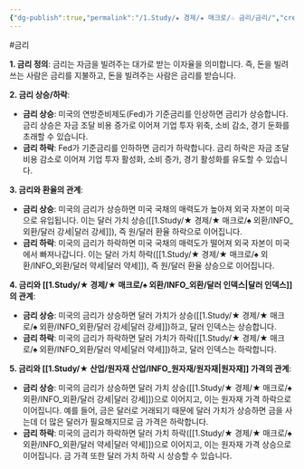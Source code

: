 ```yaml
---
{"dg-publish":true,"permalink":"/1.Study/★ 경제/★ 매크로/☆ 금리/금리/","created":"2024-08-28T10:15:18.662+09:00","updated":"2025-06-03T20:07:19.790+09:00"}
---
```


#금리 


**1. 금리 정의**: 금리는 자금을 빌려주는 대가로 받는 이자율을 의미합니다. 즉, 돈을 빌려 쓰는 사람은 금리를 지불하고, 돈을 빌려주는 사람은 금리를 받습니다.

**2. 금리 상승/하락**:

- **금리 상승**: 미국의 연방준비제도(Fed)가 기준금리를 인상하면 금리가 상승합니다. 금리 상승은 자금 조달 비용 증가로 이어져 기업 투자 위축, 소비 감소, 경기 둔화를 초래할 수 있습니다.
- **금리 하락**: Fed가 기준금리를 인하하면 금리가 하락합니다. 금리 하락은 자금 조달 비용 감소로 이어져 기업 투자 활성화, 소비 증가, 경기 활성화를 유도할 수 있습니다.

**3. 금리와 환율의 관계**:

- **금리 상승**: 미국의 금리가 상승하면 미국 국채의 매력도가 높아져 외국 자본이 미국으로 유입됩니다. 이는 달러 가치 상승([[1.Study/★ 경제/★ 매크로/♠ 외환/INFO_외환/달러 강세\|달러 강세]]), 즉 원/달러 환율 하락으로 이어집니다.
- **금리 하락**: 미국의 금리가 하락하면 미국 국채의 매력도가 떨어져 외국 자본이 미국에서 빠져나갑니다. 이는 달러 가치 하락([[1.Study/★ 경제/★ 매크로/♠ 외환/INFO_외환/달러 약세\|달러 약세]]), 즉 원/달러 환율 상승으로 이어집니다.

**4. 금리와 [[1.Study/★ 경제/★ 매크로/♠ 외환/INFO_외환/달러 인덱스\|달러 인덱스]]의 관계**:

- **금리 상승**: 미국의 금리가 상승하면 달러 가치가 상승([[1.Study/★ 경제/★ 매크로/♠ 외환/INFO_외환/달러 강세\|달러 강세]])하고, 달러 인덱스는 상승합니다.
- **금리 하락**: 미국의 금리가 하락하면 달러 가치가 하락([[1.Study/★ 경제/★ 매크로/♠ 외환/INFO_외환/달러 약세\|달러 약세]])하고, 달러 인덱스는 하락합니다.

**5. 금리와 [[1.Study/★ 산업/원자재 산업/INFO_원자재/원자재\|원자재]] 가격의 관계**:

- **금리 상승**: 미국의 금리가 상승하면 달러 가치 상승([[1.Study/★ 경제/★ 매크로/♠ 외환/INFO_외환/달러 강세\|달러 강세]])으로 이어지고, 이는 원자재 가격 하락으로 이어집니다. 예를 들어, 금은 달러로 거래되기 때문에 달러 가치가 상승하면 금을 사는데 더 많은 달러가 필요해지므로 금 가격은 하락합니다.
- **금리 하락**: 미국의 금리가 하락하면 달러 가치 하락([[1.Study/★ 경제/★ 매크로/♠ 외환/INFO_외환/달러 약세\|달러 약세]])으로 이어지고, 이는 원자재 가격 상승으로 이어집니다. 금 가격 또한 달러 가치 하락 시 상승할 수 있습니다.